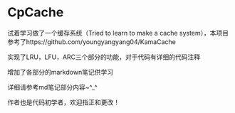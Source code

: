 # CpCache
试着学习做了一个缓存系统（Tried to learn to make a cache system），本项目参考了https://github.com/youngyangyang04/KamaCache

实现了LRU，LFU，ARC三个部分的功能，对于代码有详细的代码注释

增加了各部分的markdown笔记供学习

详细请参考md笔记部分内容~^_^

作者也是代码初学者，欢迎指正和更改！
